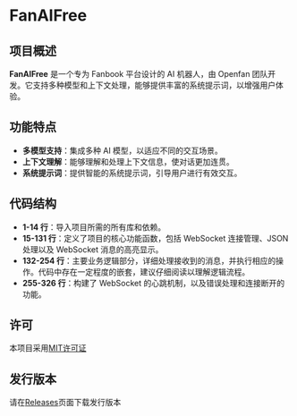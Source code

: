 # FanAIFree

## 项目概述

**FanAIFree** 是一个专为 Fanbook 平台设计的 AI 机器人，由 Openfan 团队开发。它支持多种模型和上下文处理，能够提供丰富的系统提示词，以增强用户体验。

## 功能特点

- **多模型支持**：集成多种 AI 模型，以适应不同的交互场景。
- **上下文理解**：能够理解和处理上下文信息，使对话更加连贯。
- **系统提示词**：提供智能的系统提示词，引导用户进行有效交互。

## 代码结构

- **1-14 行**：导入项目所需的所有库和依赖。
- **15-131 行**：定义了项目的核心功能函数，包括 WebSocket 连接管理、JSON 处理以及 WebSocket 消息的高亮显示。
- **132-254 行**：主要业务逻辑部分，详细处理接收到的消息，并执行相应的操作。代码中存在一定程度的嵌套，建议仔细阅读以理解逻辑流程。
- **255-326 行**：构建了 WebSocket 的心跳机制，以及错误处理和连接断开的功能。

## 许可
本项目采用[MIT许可证](LICENSE)

## 发行版本
请在[Releases](https://github.com/alexxin139/FanAIFree/releases)页面下载发行版本
